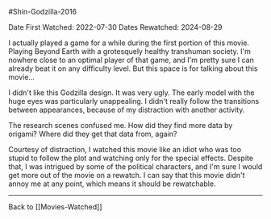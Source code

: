 #Shin-Godzilla-2016

Date First Watched:  2022-07-30
Dates Rewatched:  2024-08-29

I actually played a game for a while during the first portion of this movie.  Playing Beyond Earth with a grotesquely healthy transhuman society.  I'm nowhere close to an optimal player of that game, and I'm pretty sure I can already beat it on any difficulty level.  But this space is for talking about this movie...

I didn't like this Godzilla design.  It was very ugly.  The early model with the huge eyes was particularly unappealing.  I didn't really follow the transitions between appearances, because of my distraction with another activity.

The research scenes confused me.  How did they find more data by origami?  Where did they get that data from, again?

Courtesy of distraction, I watched this movie like an idiot who was too stupid to follow the plot and watching only for the special effects.  Despite that, I was intrigued by some of the political characters, and I'm sure I would get more out of the movie on a rewatch.  I can say that this movie didn't annoy me at any point, which means it should be rewatchable.

---
Back to [[Movies-Watched]]